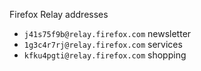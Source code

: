 Firefox Relay addresses

- `j41s75f9b@relay.firefox.com` newsletter
- `1g3c4r7rj@relay.firefox.com` services
- `kfku4pgti@relay.firefox.com` shopping